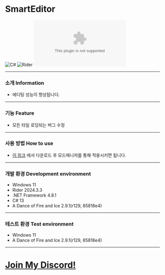 # SmartEditor
![C#](https://img.shields.io/badge/Lang-Csharp-c9c8e4.svg?&logo=csharp)
![Rider](https://img.shields.io/badge/IDE-Rider-c9c8e4.svg?&logo=rider)
![Download](https://img.shields.io/github/downloads/Jongye0l/SmartEditor/SmartEditor.zip)

---
### 소개 Information
* 에디팅 성능이 향상됩니다.
---
### 기능 Feature
* 모든 타일 로딩되는 버그 수정
---
### 사용 방법 How to use
* [이 링크](https://github.com/Jongye0l/SmartEditor/releases/latest) 에서 다운로드 후 모드매니저를 통해 적용시키면 됩니다.
---
### 개발 환경 Development environment
* Windows 11
* Rider 2024.3.3
* .NET Framework 4.8.1
* C# 13
* A Dance of Fire and Ice 2.9.1(r129, 85818e4)
---
### 테스트 환경 Test environment
* Windows 11
* A Dance of Fire and Ice 2.9.1(r129, 85818e4)
---
# [Join My Discord!](https://discord.jongyeol.kr)

